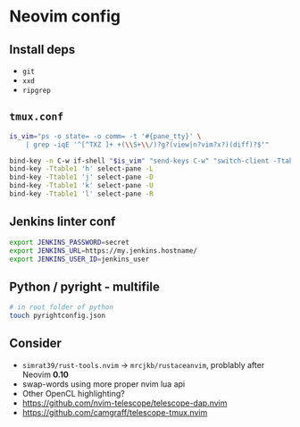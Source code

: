 # Neovim config

## Install deps

* `git`
* `xxd`
* `ripgrep`

## `tmux.conf`

```sh
is_vim="ps -o state= -o comm= -t '#{pane_tty}' \
    | grep -iqE '^[^TXZ ]+ +(\\S+\\/)?g?(view|n?vim?x?)(diff)?$'"

bind-key -n C-w if-shell "$is_vim" "send-keys C-w" "switch-client -Ttable1"
bind-key -Ttable1 'h' select-pane -L
bind-key -Ttable1 'j' select-pane -D
bind-key -Ttable1 'k' select-pane -U
bind-key -Ttable1 'l' select-pane -R
```

## Jenkins linter conf

```sh
export JENKINS_PASSWORD=secret
export JENKINS_URL=https://my.jenkins.hostname/
export JENKINS_USER_ID=jenkins_user
```

## Python / pyright - multifile

```sh
# in root folder of python
touch pyrightconfig.json
```

## Consider

* `simrat39/rust-tools.nvim` -> `mrcjkb/rustaceanvim`, problably after Neovim **0.10**
* swap-words using more proper nvim lua api
* Other OpenCL highlighting?
* <https://github.com/nvim-telescope/telescope-dap.nvim>
* <https://github.com/camgraff/telescope-tmux.nvim>
